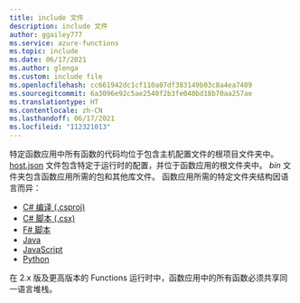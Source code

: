 ```yaml
---
title: include 文件
description: include 文件
author: ggailey777
ms.service: azure-functions
ms.topic: include
ms.date: 06/17/2021
ms.author: glenga
ms.custom: include file
ms.openlocfilehash: cc661942dc1cf110a07df383149b03c8a4ea7409
ms.sourcegitcommit: 6a3096e92c5ae2540f2b3fe040bd18b70aa257ae
ms.translationtype: HT
ms.contentlocale: zh-CN
ms.lasthandoff: 06/17/2021
ms.locfileid: "112321013"
---
```

特定函数应用中所有函数的代码均位于包含主机配置文件的根项目文件夹中。 [host.json](../articles/azure-functions/functions-host-json.md) 文件包含特定于运行时的配置，并位于函数应用的根文件夹中。 *bin* 文件夹包含函数应用所需的包和其他库文件。 函数应用所需的特定文件夹结构因语言而异：

* [C# 编译 (.csproj)](../articles/azure-functions/functions-dotnet-class-library.md#functions-class-library-project)
* [C# 脚本 (.csx)](../articles/azure-functions/functions-reference-csharp.md#folder-structure)
* [F# 脚本](../articles/azure-functions/functions-reference-fsharp.md#folder-structure)
* [Java](../articles/azure-functions/functions-reference-java.md#folder-structure)
* [JavaScript](../articles/azure-functions/functions-reference-node.md#folder-structure)
* [Python](../articles/azure-functions/functions-reference-python.md#folder-structure)

在 2.x 版及更高版本的 Functions 运行时中，函数应用中的所有函数必须共享同一语言堆栈。 
